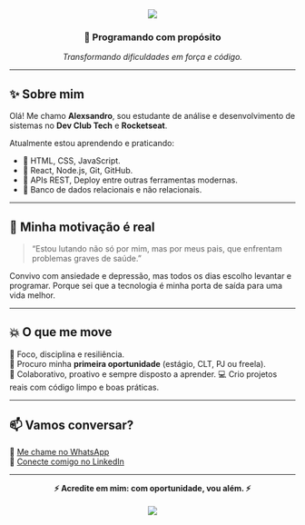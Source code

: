 <!-- Cabeçalho com fundo e destaque -->
<div align="center">
  <img src="https://capsule-render.vercel.app/api?type=waving&color=0:007ACC,100:1DB954&height=200&section=header&text=Alexsandro%20Oliveira&fontSize=40&fontColor=ffffff" />
</div>

<h3 align="center">🚀 Programando com propósito</h3>
<p align="center"><em>Transformando dificuldades em força e código.</em></p>

---

## ✨ Sobre mim

Olá! Me chamo **Alexsandro**, sou estudante de análise e desenvolvimento de sistemas no **Dev Club Tech** e **Rocketseat**.

Atualmente estou aprendendo e praticando:

- 🔹 HTML, CSS, JavaScript.
- 🔹 React, Node.js, Git, GitHub.
- 🔹 APIs REST, Deploy entre outras ferramentas modernas.
- 🔹 Banco de dados relacionais e não relacionais.
---

## 🧭 Minha motivação é real

> “Estou lutando não só por mim, mas por meus pais, que enfrentam problemas graves de saúde.”

Convivo com ansiedade e depressão, mas todos os dias escolho levantar e programar. Porque sei que a tecnologia é minha porta de saída para uma vida melhor.

---

## 💥 O que me move

🔎 Foco, disciplina e resiliência.  
🎯 Procuro minha **primeira oportunidade** (estágio, CLT, PJ ou freela).  
🤝 Colaborativo, proativo e sempre disposto a aprender.
💻 Crio projetos reais com código limpo e boas práticas.

---

## 📫 Vamos conversar?

📱 [Me chame no WhatsApp](https://wa.me/5515996822022)  
🔗 [Conecte comigo no LinkedIn](https://www.linkedin.com/in/alexsandro-aparecido-de-oliveira)

---

<div align="center">
  <strong>⚡ Acredite em mim: com oportunidade, vou além. ⚡</strong>
</div>

<br>

<div align="center">
  <img src="https://capsule-render.vercel.app/api?type=waving&color=1DB954&height=150&section=footer"/>
</div>
